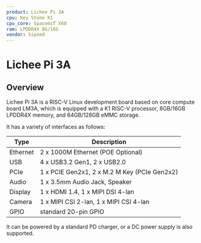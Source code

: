 ```yaml
---
product: Lichee Pi 3A
cpu: Key Stone K1
cpu_core: SpacemiT X60
ram: LPDDR4X 8G/16G
vendor: Sipeed
---
```


# Lichee Pi 3A

## Overview

Lichee Pi 3A is a RISC-V Linux development board based on core compute board LM3A, which is equipped with a K1 RISC-V processor, 8GB/16GB LPDDR4X memory, and 64GB/128GB eMMC storage. 

It has a variety of interfaces as follows:

| Type     | Description                                  |
| -------- | -------------------------------------------- |
| Ethernet | 2 x 1000M Ethernet (POE Optional)            |
| USB      | 4 x USB3.2 Gen1, 2 x USB2.0                  |
| PCIe     | 1 x PCIE Gen2x1, 2 x M.2 M Key (PCIe Gen2x2) |
| Audio    | 1 x 3.5mm Audio Jack, Speaker                |
| Display  | 1 x HDMI 1.4, 1 x MIPI DSI 4-lan             |
| Camera   | 1 x MIPI CSI 2-lan, 1 x MIPI CSI 4-lan       |
| GPIO     | standard 20-pin GPIO                         |

It can be powered by a standard PD charger, or a DC power supply is also supported.

